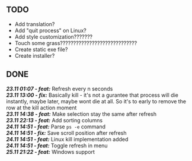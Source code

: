 ## TODO
- Add translation?
- Add "quit process" on Linux?
- Add style customization???????
- Touch some grass?????????????????????????????
- Create static exe file?
- Create installer?

## DONE
***23.11 01:07 - feat:*** Refresh every n seconds  
***23.11 13:00 - fix:*** Basically kill - it's not a gurantee that process will die instantly, maybe later, maybe wont die at all. So it's to early to remove the row at the kill action moment  
***23.11 14:38 - feat:*** Make selection stay the same after refresh  
***23.11 22:13 - feat:*** Add sorting columns  
***24.11 14:51 - feat:*** Parse `ps -e` command  
***24.11 14:51 - fix:*** Save scroll position after refresh  
***24.11 14:51 - feat:*** Linux kill implementation added  
***24.11 14:51 - feat:*** Toggle refresh in menu  
***25.11 21:22 - feat:*** Windows support
